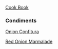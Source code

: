 [Cook Book](https://github.com/vmsmith/CookBook/blob/master/README.md)  

### Condiments  

[Onion Confitura](https://github.com/vmsmith/CookBook/blob/master/condiment_onion_confitura.md)  

[Red Onion Marmalade](https://github.com/vmsmith/CookBook/blob/master/condiment_red_onion_marmalade.md)  
